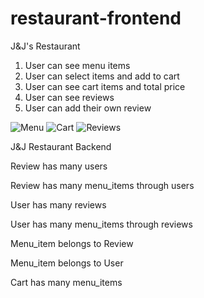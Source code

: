 # restaurant-frontend

J&J's Restaurant

1. User can see menu items
2. User can select items and add to cart
3. User can see cart items and total price
4. User can see reviews
5. User can add their own review

![Menu](https://user-images.githubusercontent.com/70832391/163865754-68bbe6fa-188c-4747-83ca-7774c9f8421b.png)
![Cart](https://user-images.githubusercontent.com/70832391/163865790-a3680ea6-35cd-4450-93b3-b2a5a50672fa.png)
![Reviews](https://user-images.githubusercontent.com/70832391/163865808-591d5907-a45a-486a-9940-1b27f6c11d78.png)

J&J Restaurant Backend

Review has many users

Review has many menu_items through users

User has many reviews

User has many menu_items through reviews

Menu_item belongs to Review

Menu_item belongs to User

Cart has many menu_items
